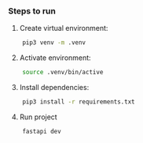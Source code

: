 ### Steps to run

1. Create virtual environment:
```bash
    pip3 venv -m .venv
```
2. Activate environment:
```bash
    source .venv/bin/active
```
3. Install dependencies:
```bash
    pip3 install -r requirements.txt
```
4. Run project
```bash
    fastapi dev  
```